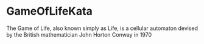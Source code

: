 # GameOfLifeKata
The Game of Life, also known simply as Life, is a cellular automaton devised by the British mathematician John Horton Conway in 1970
